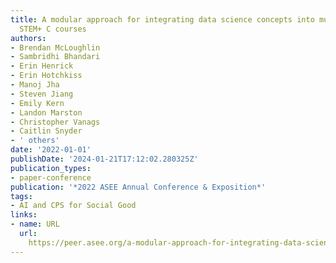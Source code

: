 ```yaml
---
title: A modular approach for integrating data science concepts into multiple undergraduate
  STEM+ C courses
authors:
- Brendan McLoughlin
- Sambridhi Bhandari
- Erin Henrick
- Erin Hotchkiss
- Manoj Jha
- Steven Jiang
- Emily Kern
- Landon Marston
- Christopher Vanags
- Caitlin Snyder
- ' others'
date: '2022-01-01'
publishDate: '2024-01-21T17:12:02.280325Z'
publication_types:
- paper-conference
publication: '*2022 ASEE Annual Conference & Exposition*'
tags:
- AI and CPS for Social Good
links:
- name: URL
  url: 
    https://peer.asee.org/a-modular-approach-for-integrating-data-science-concepts-into-multiple-undergraduate-stem-c-courses
---
```

